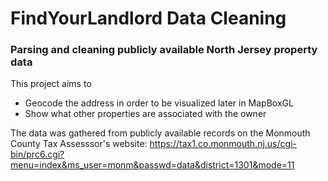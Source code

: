 # FindYourLandlord Data Cleaning
### Parsing and cleaning publicly available North Jersey property data
This project aims to 
* Geocode the address in order to be visualized later in MapBoxGL
* Show what other properties are associated with the owner

The data was gathered from publicly available records on the Monmouth County Tax Assesssor's website: 
https://tax1.co.monmouth.nj.us/cgi-bin/prc6.cgi?menu=index&ms_user=monm&passwd=data&district=1301&mode=11
